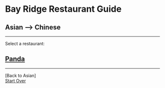 # Bay Ridge Restaurant Guide
## Asian --> Chinese
---
Select a restaurant:
## [Panda](https://www.pandabrooklyn.com/)
---
[Back to Asian]  
[Start Over](../home.md/)